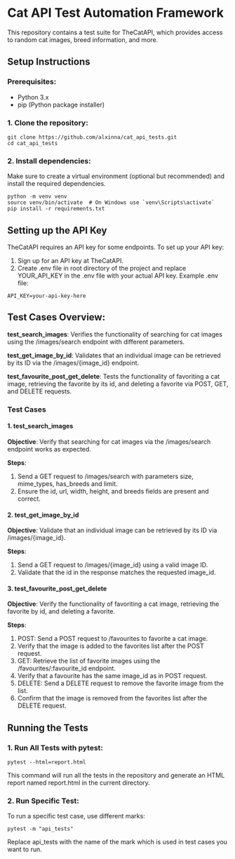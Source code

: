 # Cat API Test Automation Framework
This repository contains a test suite for TheCatAPI, which provides access to random cat images, breed information, and more.

## Setup Instructions
### Prerequisites:
- Python 3.x
- pip (Python package installer)
### 1. Clone the repository:
```commandline
git clone https://github.com/alxinna/cat_api_tests.git
cd cat_api_tests
```

### 2. Install dependencies:

Make sure to create a virtual environment (optional but recommended) and install the required dependencies.
```commandline
python -m venv venv
source venv/bin/activate  # On Windows use `venv\Scripts\activate`
pip install -r requirements.txt
```

## Setting up the API Key
TheCatAPI requires an API key for some endpoints. To set up your API key:

1. Sign up for an API key at TheCatAPI.
2. Create .env file in root directory of the project and replace YOUR_API_KEY in the .env file with your actual API key.
Example .env file:
```commandline
API_KEY=your-api-key-here
```

## Test Cases Overview:
**test_search_images**: Verifies the functionality of searching for cat images using the /images/search endpoint with different parameters.

**test_get_image_by_id**: Validates that an individual image can be retrieved by its ID via the /images/{image_id} endpoint.

**test_favourite_post_get_delete**: Tests the functionality of favoriting a cat image, retrieving the favorite by its id, and deleting a favorite via POST, GET, and DELETE requests.
### Test Cases
#### 1. test_search_images

**Objective**: Verify that searching for cat images via the /images/search endpoint works as expected.

**Steps**:

1. Send a GET request to /images/search with parameters size, mime_types, has_breeds and limit.
2. Ensure the id, url, width, height, and breeds fields are present and correct.


#### 2. test_get_image_by_id
**Objective**: Validate that an individual image can be retrieved by its ID via /images/{image_id}.

**Steps**:

1. Send a GET request to /images/{image_id} using a valid image ID.
2. Validate that the id in the response matches the requested image_id.

#### 3. test_favourite_post_get_delete
**Objective**: Verify the functionality of favoriting a cat image, retrieving the favorite by id, and deleting a favorite.

**Steps**:

1. POST: Send a POST request to /favourites to favorite a cat image.
2. Verify that the image is added to the favorites list after the POST request.
3. GET: Retrieve the list of favorite images using the /favourites/:favourite_id endpoint.
4. Verify that a favourite has the same image_id as in POST request.
5. DELETE: Send a DELETE request to remove the favorite image from the list.
6. Confirm that the image is removed from the favorites list after the DELETE request.

## Running the Tests
### 1. Run All Tests with pytest:
```commandline
pytest --html=report.html
```
This command will run all the tests in the repository and generate an HTML report named report.html in the current directory.

### 2. Run Specific Test:
To run a specific test case, use different marks:
```commandline
pytest -m "api_tests"
```
Replace api_tests with the name of the mark which is used in test cases you want to run.
